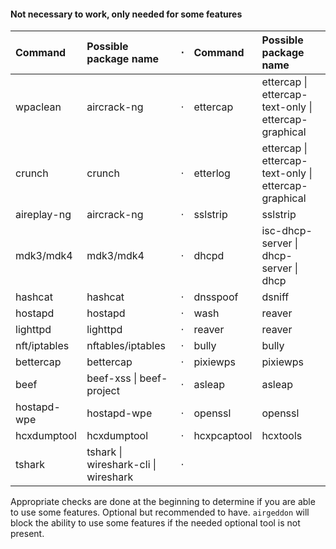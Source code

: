 #### Not necessary to work, only needed for some features

 Command      | Possible package name    | &#8901; | Command     | Possible package name                                
:-------------|:-------------------------|:-------:|:------------|:-----------------------------------------------------
 wpaclean     | aircrack-ng              | &#8901; | ettercap    | ettercap \| ettercap-text-only \| ettercap-graphical 
 crunch       | crunch                   | &#8901; | etterlog    | ettercap \| ettercap-text-only \| ettercap-graphical 
 aireplay-ng  | aircrack-ng              | &#8901; | sslstrip    | sslstrip                                             
 mdk3/mdk4    | mdk3/mdk4                | &#8901; | dhcpd       | isc-dhcp-server \| dhcp-server \| dhcp               
 hashcat      | hashcat                  | &#8901; | dnsspoof    | dsniff                                               
 hostapd      | hostapd                  | &#8901; | wash        | reaver                                               
 lighttpd     | lighttpd                 | &#8901; | reaver      | reaver                                               
 nft/iptables | nftables/iptables        | &#8901; | bully       | bully                                                
 bettercap    | bettercap                | &#8901; | pixiewps    | pixiewps                                             
 beef         | beef-xss \| beef-project | &#8901; | asleap      | asleap                                               
 hostapd-wpe  | hostapd-wpe              | &#8901; | openssl     | openssl                                              
 hcxdumptool  | hcxdumptool              | &#8901; | hcxpcaptool | hcxtools                                             
 tshark       | tshark \| wireshark-cli \| wireshark | &#8901; |                                                        

Appropriate checks are done at the beginning to determine if you are able to use some features. Optional but recommended to have. `airgeddon` will block the ability to use some features if the needed optional tool is not present.